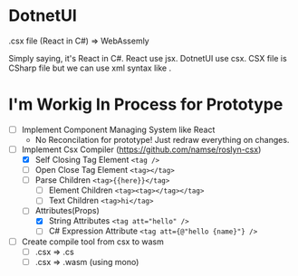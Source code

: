 # DotnetUI
.csx file (React in C#) => WebAssemly

Simply saying, it's React in C#. React use jsx. DotnetUI use csx. CSX file is CSharp file but we can use xml syntax like <MyComponent>.

# I'm Workig In Process for Prototype
- [ ] Implement Component Managing System like React
  - No Reconcilation for prototype! Just redraw everything on changes.
- [ ] Implement Csx Compiler (https://github.com/namse/roslyn-csx)
  - [x] Self Closing Tag Element `<tag />`
  - [ ] Open Close Tag Element `<tag></tag>`
  - [ ] Parse Children `<tag>{{here}}</tag>`
    - [ ] Element Children `<tag><tag></tag></tag>`
    - [ ] Text Children `<tag>hi</tag>`
  - [ ] Attributes(Props)
    - [x] String Attributes `<tag att="hello" />`
    - [ ] C# Expression Attribute `<tag att={@"hello {name}"} />`
- [ ] Create compile tool from csx to wasm
  - [ ] .csx => .cs
  - [ ] .csx => .wasm (using mono)

